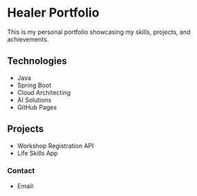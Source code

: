 # Healer Portfolio

This is my personal portfolio showcasing my skills, projects, and achievements.

## Technologies
- Java
- Spring Boot
- Cloud Architecting
- AI Solutions
- GitHub Pages

## Projects
- Workshop Registration API
- Life Skills App

### Contact
- Email: 

